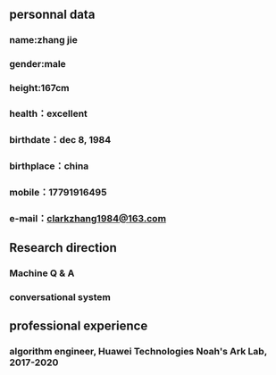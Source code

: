 
## personnal data
### name:zhang jie
### gender:male
### height:167cm
### health：excellent
### birthdate：dec 8, 1984 
### birthplace：china 
### mobile：17791916495
### e-mail：clarkzhang1984@163.com

## Research direction
### Machine Q & A
### conversational system

## professional experience
### algorithm engineer, Huawei Technologies Noah's Ark Lab, 2017-2020



